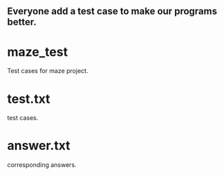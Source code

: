 ## Everyone add a  test case to make our programs better.

# maze_test
Test cases for maze project.

# test.txt
test cases.

# answer.txt
corresponding answers.
